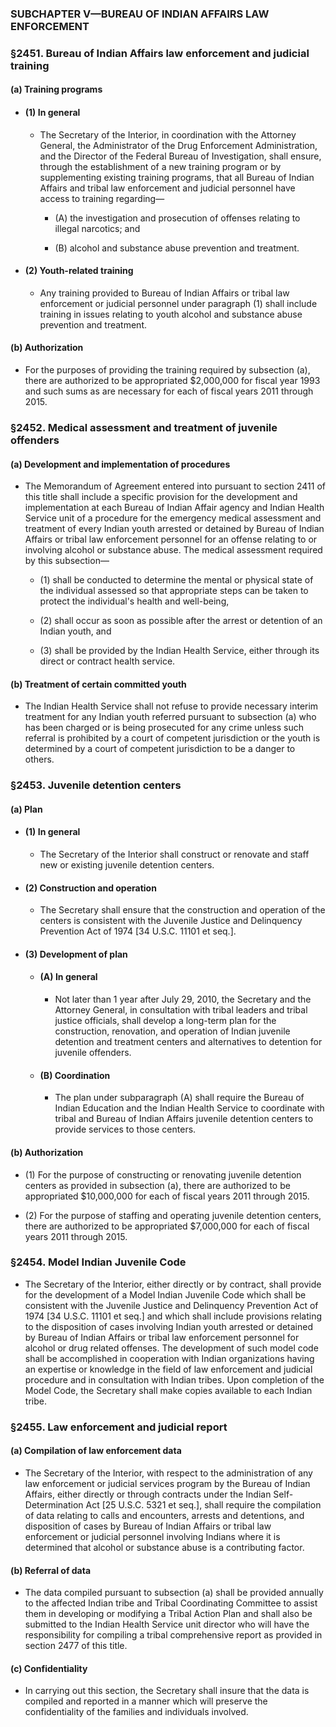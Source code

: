 ### SUBCHAPTER V—BUREAU OF INDIAN AFFAIRS LAW ENFORCEMENT

### §2451. Bureau of Indian Affairs law enforcement and judicial training
#### (a) Training programs
* #### (1) In general
  * The Secretary of the Interior, in coordination with the Attorney General, the Administrator of the Drug Enforcement Administration, and the Director of the Federal Bureau of Investigation, shall ensure, through the establishment of a new training program or by supplementing existing training programs, that all Bureau of Indian Affairs and tribal law enforcement and judicial personnel have access to training regarding—

    * (A) the investigation and prosecution of offenses relating to illegal narcotics; and

    * (B) alcohol and substance abuse prevention and treatment.

* #### (2) Youth-related training
  * Any training provided to Bureau of Indian Affairs or tribal law enforcement or judicial personnel under paragraph (1) shall include training in issues relating to youth alcohol and substance abuse prevention and treatment.

#### (b) Authorization
* For the purposes of providing the training required by subsection (a), there are authorized to be appropriated $2,000,000 for fiscal year 1993 and such sums as are necessary for each of fiscal years 2011 through 2015.

### §2452. Medical assessment and treatment of juvenile offenders
#### (a) Development and implementation of procedures
* The Memorandum of Agreement entered into pursuant to section 2411 of this title shall include a specific provision for the development and implementation at each Bureau of Indian Affair agency and Indian Health Service unit of a procedure for the emergency medical assessment and treatment of every Indian youth arrested or detained by Bureau of Indian Affairs or tribal law enforcement personnel for an offense relating to or involving alcohol or substance abuse. The medical assessment required by this subsection—

  * (1) shall be conducted to determine the mental or physical state of the individual assessed so that appropriate steps can be taken to protect the individual's health and well-being,

  * (2) shall occur as soon as possible after the arrest or detention of an Indian youth, and

  * (3) shall be provided by the Indian Health Service, either through its direct or contract health service.

#### (b) Treatment of certain committed youth
* The Indian Health Service shall not refuse to provide necessary interim treatment for any Indian youth referred pursuant to subsection (a) who has been charged or is being prosecuted for any crime unless such referral is prohibited by a court of competent jurisdiction or the youth is determined by a court of competent jurisdiction to be a danger to others.

### §2453. Juvenile detention centers
#### (a) Plan
* #### (1) In general
  * The Secretary of the Interior shall construct or renovate and staff new or existing juvenile detention centers.

* #### (2) Construction and operation
  * The Secretary shall ensure that the construction and operation of the centers is consistent with the Juvenile Justice and Delinquency Prevention Act of 1974 [34 U.S.C. 11101 et seq.].

* #### (3) Development of plan
  * #### (A) In general
    * Not later than 1 year after July 29, 2010, the Secretary and the Attorney General, in consultation with tribal leaders and tribal justice officials, shall develop a long-term plan for the construction, renovation, and operation of Indian juvenile detention and treatment centers and alternatives to detention for juvenile offenders.

  * #### (B) Coordination
    * The plan under subparagraph (A) shall require the Bureau of Indian Education and the Indian Health Service to coordinate with tribal and Bureau of Indian Affairs juvenile detention centers to provide services to those centers.

#### (b) Authorization
* (1) For the purpose of constructing or renovating juvenile detention centers as provided in subsection (a), there are authorized to be appropriated $10,000,000 for each of fiscal years 2011 through 2015.

* (2) For the purpose of staffing and operating juvenile detention centers, there are authorized to be appropriated $7,000,000 for each of fiscal years 2011 through 2015.

### §2454. Model Indian Juvenile Code
* The Secretary of the Interior, either directly or by contract, shall provide for the development of a Model Indian Juvenile Code which shall be consistent with the Juvenile Justice and Delinquency Prevention Act of 1974 [34 U.S.C. 11101 et seq.] and which shall include provisions relating to the disposition of cases involving Indian youth arrested or detained by Bureau of Indian Affairs or tribal law enforcement personnel for alcohol or drug related offenses. The development of such model code shall be accomplished in cooperation with Indian organizations having an expertise or knowledge in the field of law enforcement and judicial procedure and in consultation with Indian tribes. Upon completion of the Model Code, the Secretary shall make copies available to each Indian tribe.

### §2455. Law enforcement and judicial report
#### (a) Compilation of law enforcement data
* The Secretary of the Interior, with respect to the administration of any law enforcement or judicial services program by the Bureau of Indian Affairs, either directly or through contracts under the Indian Self-Determination Act [25 U.S.C. 5321 et seq.], shall require the compilation of data relating to calls and encounters, arrests and detentions, and disposition of cases by Bureau of Indian Affairs or tribal law enforcement or judicial personnel involving Indians where it is determined that alcohol or substance abuse is a contributing factor.

#### (b) Referral of data
* The data compiled pursuant to subsection (a) shall be provided annually to the affected Indian tribe and Tribal Coordinating Committee to assist them in developing or modifying a Tribal Action Plan and shall also be submitted to the Indian Health Service unit director who will have the responsibility for compiling a tribal comprehensive report as provided in section 2477 of this title.

#### (c) Confidentiality
* In carrying out this section, the Secretary shall insure that the data is compiled and reported in a manner which will preserve the confidentiality of the families and individuals involved.